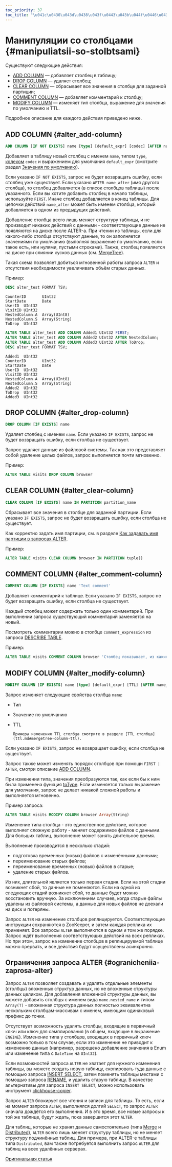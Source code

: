 ```yaml
---
toc_priority: 37
toc_title: "\u041c\u0430\u043d\u0438\u043f\u0443\u043b\u044f\u0446\u0438\u0438\u0020\u0441\u043e\u0020\u0441\u0442\u043e\u043b\u0431\u0446\u0430\u043c\u0438"
---
```


# Манипуляции со столбцами {#manipuliatsii-so-stolbtsami}

Существуют следующие действия:

-   [ADD COLUMN](#alter_add-column) — добавляет столбец в таблицу;
-   [DROP COLUMN](#alter_drop-column) — удаляет столбец;
-   [CLEAR COLUMN](#alter_clear-column) — сбрасывает все значения в столбце для заданной партиции;
-   [COMMENT COLUMN](#alter_comment-column) — добавляет комментарий к столбцу;
-   [MODIFY COLUMN](#alter_modify-column) — изменяет тип столбца, выражение для значения по умолчанию и TTL.

Подробное описание для каждого действия приведено ниже.

## ADD COLUMN {#alter_add-column}

``` sql
ADD COLUMN [IF NOT EXISTS] name [type] [default_expr] [codec] [AFTER name_after | FIRST]
```

Добавляет в таблицу новый столбец с именем `name`, типом `type`, [кодеком](../create/table.md#codecs) `codec` и выражением для умолчания `default_expr` (смотрите раздел [Значения по умолчанию](../create/index.md#create-default-values)).

Если указано `IF NOT EXISTS`, запрос не будет возвращать ошибку, если столбец уже существует. Если указано `AFTER name_after` (имя другого столбца), то столбец добавляется (в список столбцов таблицы) после указанного. Если вы хотите добавить столбец в начало таблицы, используйте `FIRST`. Иначе столбец добавляется в конец таблицы. Для цепочки действий `name_after` может быть именем столбца, который добавляется в одном из предыдущих действий.

Добавление столбца всего лишь меняет структуру таблицы, и не производит никаких действий с данными - соответствующие данные не появляются на диске после ALTER-а. При чтении из таблицы, если для какого-либо столбца отсутствуют данные, то он заполняется значениями по умолчанию (выполняя выражение по умолчанию, если такое есть, или нулями, пустыми строками). Также, столбец появляется на диске при слиянии кусков данных (см. [MergeTree](../../../sql-reference/statements/alter/index.md)).

Такая схема позволяет добиться мгновенной работы запроса `ALTER` и отсутствия необходимости увеличивать объём старых данных.

Пример:

``` sql
DESC alter_test FORMAT TSV;
```

``` text
CounterID       UInt32
StartDate       Date
UserID  UInt32
VisitID UInt32
NestedColumn.A  Array(UInt8)
NestedColumn.S  Array(String)
ToDrop  UInt32
```

``` sql
ALTER TABLE alter_test ADD COLUMN Added1 UInt32 FIRST;
ALTER TABLE alter_test ADD COLUMN Added2 UInt32 AFTER NestedColumn;
ALTER TABLE alter_test ADD COLUMN Added3 UInt32 AFTER ToDrop;
DESC alter_test FORMAT TSV;
```

``` text
Added1  UInt32
CounterID       UInt32
StartDate       Date
UserID  UInt32
VisitID UInt32
NestedColumn.A  Array(UInt8)
NestedColumn.S  Array(String)
Added2  UInt32
ToDrop  UInt32
Added3  UInt32
```

## DROP COLUMN {#alter_drop-column}

``` sql
DROP COLUMN [IF EXISTS] name
```

Удаляет столбец с именем `name`. Если указано `IF EXISTS`, запрос не будет возвращать ошибку, если столбца не существует.

Запрос удаляет данные из файловой системы. Так как это представляет собой удаление целых файлов, запрос выполняется почти мгновенно.

Пример:

``` sql
ALTER TABLE visits DROP COLUMN browser
```

## CLEAR COLUMN {#alter_clear-column}

``` sql
CLEAR COLUMN [IF EXISTS] name IN PARTITION partition_name
```

Сбрасывает все значения в столбце для заданной партиции. Если указано `IF EXISTS`, запрос не будет возвращать ошибку, если столбца не существует.

Как корректно задать имя партиции, см. в разделе [Как задавать имя партиции в запросах ALTER](#alter-how-to-specify-part-expr).

Пример:

``` sql
ALTER TABLE visits CLEAR COLUMN browser IN PARTITION tuple()
```

## COMMENT COLUMN {#alter_comment-column}

``` sql
COMMENT COLUMN [IF EXISTS] name 'Text comment'
```

Добавляет комментарий к таблице. Если указано `IF EXISTS`, запрос не будет возвращать ошибку, если столбца не существует.

Каждый столбец может содержать только один комментарий. При выполнении запроса существующий комментарий заменяется на новый.

Посмотреть комментарии можно в столбце `comment_expression` из запроса [DESCRIBE TABLE](../misc.md#misc-describe-table).

Пример:

``` sql
ALTER TABLE visits COMMENT COLUMN browser 'Столбец показывает, из каких браузеров пользователи заходили на сайт.'
```

## MODIFY COLUMN {#alter_modify-column}

``` sql
MODIFY COLUMN [IF EXISTS] name [type] [default_expr] [TTL] [AFTER name_after | FIRST]
```

Запрос изменяет следующие свойства столбца `name`:

-   Тип

-   Значение по умолчанию

-   TTL

        Примеры изменения TTL столбца смотрите в разделе [TTL столбца](ttl.md#mergetree-column-ttl).

Если указано `IF EXISTS`, запрос не возвращает ошибку, если столбца не существует.

Запрос также может изменять порядок столбцов при помощи `FIRST | AFTER`, смотри описание [ADD COLUMN](#alter_add-column).

При изменении типа, значения преобразуются так, как если бы к ним была применена функция [toType](../../../sql-reference/statements/alter/index.md). Если изменяется только выражение для умолчания, запрос не делает никакой сложной работы и выполняется мгновенно.

Пример запроса:

``` sql
ALTER TABLE visits MODIFY COLUMN browser Array(String)
```

Изменение типа столбца - это единственное действие, которое выполняет сложную работу - меняет содержимое файлов с данными. Для больших таблиц, выполнение может занять длительное время.

Выполнение производится в несколько стадий:

-   подготовка временных (новых) файлов с изменёнными данными;
-   переименование старых файлов;
-   переименование временных (новых) файлов в старые;
-   удаление старых файлов.

Из них, длительной является только первая стадия. Если на этой стадии возникнет сбой, то данные не поменяются.
Если на одной из следующих стадий возникнет сбой, то данные будет можно восстановить вручную. За исключением случаев, когда старые файлы удалены из файловой системы, а данные для новых файлов не доехали на диск и потеряны.

Запрос `ALTER` на изменение столбцов реплицируется. Соответствующие инструкции сохраняются в ZooKeeper, и затем каждая реплика их применяет. Все запросы `ALTER` выполняются в одном и том же порядке. Запрос ждёт выполнения соответствующих действий на всех репликах. Но при этом, запрос на изменение столбцов в реплицируемой таблице можно прервать, и все действия будут осуществлены асинхронно.

## Ограничения запроса ALTER {#ogranicheniia-zaprosa-alter}

Запрос `ALTER` позволяет создавать и удалять отдельные элементы (столбцы) вложенных структур данных, но не вложенные структуры данных целиком. Для добавления вложенной структуры данных, вы можете добавить столбцы с именем вида `name.nested_name` и типом `Array(T)` - вложенная структура данных полностью эквивалентна нескольким столбцам-массивам с именем, имеющим одинаковый префикс до точки.

Отсутствует возможность удалять столбцы, входящие в первичный ключ или ключ для сэмплирования (в общем, входящие в выражение `ENGINE`). Изменение типа у столбцов, входящих в первичный ключ возможно только в том случае, если это изменение не приводит к изменению данных (например, разрешено добавление значения в Enum или изменение типа с `DateTime` на `UInt32`).

Если возможностей запроса `ALTER` не хватает для нужного изменения таблицы, вы можете создать новую таблицу, скопировать туда данные с помощью запроса [INSERT SELECT](../insert-into.md#insert_query_insert-select), затем поменять таблицы местами с помощью запроса [RENAME](../misc.md#misc_operations-rename), и удалить старую таблицу. В качестве альтернативы для запроса `INSERT SELECT`, можно использовать инструмент [clickhouse-copier](../../../sql-reference/statements/alter/index.md).

Запрос `ALTER` блокирует все чтения и записи для таблицы. То есть, если на момент запроса `ALTER`, выполнялся долгий `SELECT`, то запрос `ALTER` сначала дождётся его выполнения. И в это время, все новые запросы к той же таблице, будут ждать, пока завершится этот `ALTER`.

Для таблиц, которые не хранят данные самостоятельно (типа [Merge](../../../sql-reference/statements/alter/index.md) и [Distributed](../../../sql-reference/statements/alter/index.md)), `ALTER` всего лишь меняет структуру таблицы, но не меняет структуру подчинённых таблиц. Для примера, при ALTER-е таблицы типа `Distributed`, вам также потребуется выполнить запрос `ALTER` для таблиц на всех удалённых серверах.

[Оригинальная статья](https://clickhouse.tech/docs/ru/query_language/alter/column/) <!--hide-->